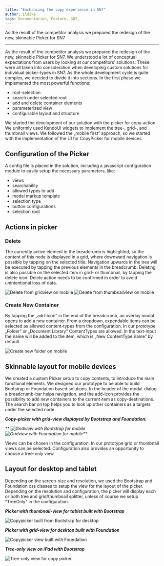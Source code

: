 ```yaml
---
title: "Enchancing the copy experience in SN7"
author: ildika
tags: Documentation, Feature, GUI, 
---
```


As the result of the competitor analysis we prepared the redesign of the new, skinnable Picker for SN7

---

As the result of the competitor analysis we prepared the redesign of the new, skinnable Picker for SN7. We understood a lot of conceptual expectations from users by looking at our competitors’ solutions. These were all taken into consideration when developing custom solutions for individual picker-types in SN7. As the whole development cycle is quite complex, we decided to divide it into sections. In the first phase we implemented the most powerful functions:

-   root-selection
-   search under selected root
-   add and delete container elements
-   parameterized view
-   configurable layout and structure

We started the development of our solution with the picker for copy-action. We uniformly used KendoUI widgets to implement the tree-, grid-, and thumbnail views. We followed the &bdquo;mobile first” approach, so we started with the implementation of the UI for CopyPicker for mobile devices.

## Configuration of the Picker

A config file is placed in the solution, including a javascript configuration module to easily setup the necessary parameters, like:

-   views
-   searchability
-   allowed types to add
-   modal markup template
-   selection type
-   button configurations
-   selection root

## Actions in picker

### Delete

The currently active element in the breadcrumb is highlighted, so the content of this node is displayed in a grid, where downward navigation is possible by tapping on the selected title. Navigation upwards in the tree will be executed by tapping the previous elements in the breadcrumb. Deleting is also possible on the selected item in grid- or thumbnail, by tapping the delete icon. Delete action needs to be confirmed in order to avoid unintentional loss of data.

![Delete from gridview on mobile](http://download.sensenet.com/BlogPostImages/SN7CopyPicker/mobilegriddelete.png)  ![Delete from thumbnailview on mobile](http://download.sensenet.com/BlogPostImages/SN7CopyPicker/mobilethumbdelete.png)

### Create New Container

By tapping the &bdquo;add-icon” in the end of the breadcrumb, an overlay modal opens to add a new container. From a dropdown, expendable items can be selected as allowed content-types from the configuration. In our prototype &bdquo;Folder” or &bdquo;Document Library” ContentTypes are allowed. In the text-input the name will be added to the item, which is &bdquo;New ContentType name” by default.

![Create new folder on mobile](http://download.sensenet.com/BlogPostImages/SN7CopyPicker/mobilecreatenew.png)

## Skinnable layout for mobile devices

We created a custom Picker setup to copy contents, to introduce the main functional elements. We designed our prototype to be able to build Bootstrap or Foundation based solutions. 
In the header of the modal-dialog a breadcrumb-bar helps navigation, and the add-icon provides the possibility to add new containers to the current item as copy-destinations. The search bar on top helps you to look up other containers as a targets under the selected node.

_**Copy-picker with grid-view displayed by Bootstrap and Foundation:**_

_**  ![Gridview with Bootstrap for mobile](http://download.sensenet.com/BlogPostImages/SN7CopyPicker/mobilebootstrapgrid.png)  ![Gridview with Foundation for mobile](http://download.sensenet.com/BlogPostImages/SN7CopyPicker/mobilefoundationgrid.png)**_

Views can be chosen in the configuration. In our prototype grid or thumbnail views can be selected. Configuration also provides an opportunity to choose a tree-only view.

## Layout for desktop and tablet

Depending on the screen-size and resolution, we used the Bootstrap and Foundation css classes to setup the view for the layout of the picker. Depending on the resolution and configuration, the picker will display each or both tree and grid/thumbnail splitter, unless of course we setup "TreeOnly" in the configuration.

_**Picker with thumbnail-view for tablet built with Bootstrap**_

![Copypicker built from Bootstrap for desktop](http://download.sensenet.com/BlogPostImages/SN7CopyPicker/tabletbootstrapthumb.png)

_**Picker with grid-view for desktop built with Foundation**_

![Copypicker view built with Foundation](http://download.sensenet.com/BlogPostImages/SN7CopyPicker/tabletfoundationgrid.png)

_**Tree-only view on iPad with Bootstrap**_

![Tree-only view for copy picker](http://download.sensenet.com/BlogPostImages/SN7CopyPicker/tabletbootstraptree.png)


